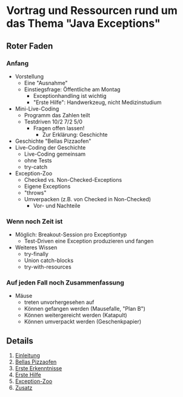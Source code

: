 # Vortrag und Ressourcen rund um das Thema "Java Exceptions"

## Roter Faden

### Anfang

* Vorstellung
  * Eine "Ausnahme"
  * Einstiegsfrage: Öffentliche am Montag
    * Exceptionhandling ist wichtig
    * "Erste Hilfe": Handwerkzeug, nicht Medizinstudium
* Mini-Live-Coding
  * Programm das Zahlen teilt
  * Testdriven 10/2   7/2    5/0
    * Fragen offen lassen!
      * Zur Erklärung: Geschichte
* Geschichte "Bellas Pizzaofen"
* Live-Coding der Geschichte
  * Live-Coding gemeinsam
  * ohne Tests
  * try-catch
* Exception-Zoo
  * Checked vs. Non-Checked-Exceptions
  * Eigene Exceptions
  * "throws"
  * Umverpacken (z.B. von Checked in Non-Checked)
    * Vor- und Nachteile

### Wenn noch Zeit ist

* Möglich: Breakout-Session pro Exceptiontyp
  * Test-Driven eine Exception produzieren und fangen
* Weiteres Wissen
  * try-finally
  * Union catch-blocks
  * try-with-resources

### Auf jeden Fall noch Zusammenfassung

* Mäuse
  * treten unvorhergesehen auf
  * Können gefangen werden (Mausefalle, "Plan B")
  * Können weitergereicht werden (Katapult)
  * Können umverpackt werden (Geschenkpapier)

## Details

1. [Einleitung](01_Einleitung/README.md)
2. [Bellas Pizzaofen](02_Bellas_Pizzaofen/README.md)
2. [Erste Erkenntnisse](03_Erste_Erkenntnisse/README.md)
2. [Erste Hilfe](04_Erste_Hilfe/README.md)
2. [Exception-Zoo](05_Exception_Zoo/README.md)
3. [Zusatz](06_Zusatz/README.md)
